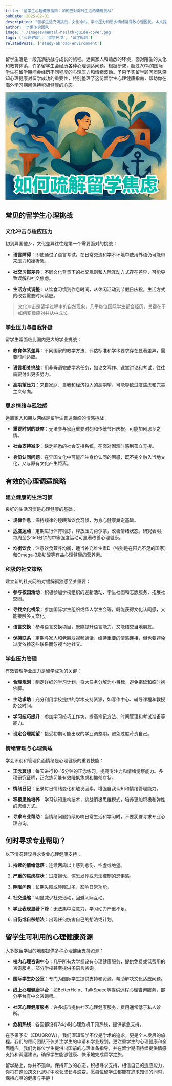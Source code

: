 ```yaml
---
title: '留学生心理健康指南：如何应对海外生活的情绪挑战'
pubDate: 2025-02-01
description: "留学生活充满挑战，文化冲击、学业压力和思乡情绪常导致心理困扰。本文提供实用的心理调适策略，帮助留学生建立健康的心态，从容应对海外生活中的各种情绪挑战。"
author: '予果予实团队'
image: './images/mental-health-guide-cover.png'
tags: ['心理健康', '留学环境', '留学规划']
relatedPosts: ['study-abroad-environment']
---
```


留学生活是一段充满挑战与成长的旅程。远离家人和熟悉的环境，面对陌生的文化和教育体系，许多留学生会经历各种心理调适问题。根据研究，超过70%的国际学生在留学期间会经历不同程度的心理压力和情绪波动。予果予实留学顾问团队深知心理健康对留学成功的重要性，特别整理了这份留学生心理健康指南，帮助你在海外学习期间保持积极健康的心态。

![留学生心理健康](./images/mental-health-guide-cover.png)

## 常见的留学生心理挑战

### 文化冲击与适应压力

初到异国他乡，文化差异往往是第一个需要面对的挑战：

- **语言障碍**：即使通过了语言考试，在日常交流和学术环境中使用外语仍可能带来压力和挫折感。

- **社交习惯差异**：不同文化背景下的社交规则和人际互动方式存在差异，可能导致误解和社交焦虑。

- **生活方式调整**：从饮食习惯到作息时间，从休闲活动到节假日庆祝，生活方式的改变需要时间适应。

> 文化冲击是留学过程中的自然现象，几乎每位国际学生都会经历，关键在于如何积极应对并从中成长。

### 学业压力与自我怀疑

留学生常面临比国内更大的学业挑战：

- **教育体系差异**：不同国家的教学方法、评估标准和学术要求存在显著差异，需要时间适应。

- **语言相关挑战**：用非母语完成学术任务，如论文写作、课堂讨论和考试，往往需要付出更多努力。

- **高期望压力**：来自家庭、自我和经济投入的高期望，可能导致过度焦虑和完美主义倾向。

### 思乡情绪与孤独感

远离家人和朋友网络是留学生普遍面临的情感挑战：

- **重要时刻的缺席**：无法参与家庭重要时刻和传统节日庆祝，可能加剧思乡之情。

- **社会支持减少**：缺乏熟悉的社会支持系统，在面对困难时感到孤立无援。

- **身份认同问题**：在异国文化中可能产生身份认同的困惑，既不完全融入当地文化，又与原有文化产生距离。

## 有效的心理调适策略

### 建立健康的生活习惯

良好的生活习惯是心理健康的基础：

- **规律作息**：保持规律的睡眠和饮食习惯，为身心健康奠定基础。

- **适度运动**：定期进行体育锻炼，释放压力荷尔蒙，改善情绪状态。研究表明，每周至少150分钟的中等强度运动可显著改善心理健康。

- **均衡饮食**：注意饮食营养均衡，适当补充维生素D（特别是在阳光不足的国家）和Omega-3脂肪酸等有益心理健康的营养素。

### 积极的社交策略

建立新的社交网络对缓解孤独感至关重要：

- **参与校园活动**：积极参加学校组织的迎新活动、学生社团和志愿服务，拓展社交圈。

- **寻找文化桥梁**：参加国际学生组织或华人学生会等，既能获得文化认同感，又能接触多元文化。

- **语言交换**：参与语言交换项目，既能提升语言能力，又能结交当地朋友。

- **保持联系**：定期与家人和老朋友视频通话，维持重要的情感连接，但也要避免过度依赖这些联系而忽视当地社交。

### 学业压力管理

有效管理学业压力是留学成功的关键：

- **合理规划**：制定详细的学习计划，将大任务分解为小目标，避免拖延和临时抱佛脚。

- **主动求助**：充分利用学校提供的学术支持资源，如写作中心、辅导课程和教授办公时间。

- **学习技巧提升**：参加学习技巧工作坊，提高笔记方法、时间管理和考试准备等能力。

- **设定合理期望**：接受初期可能出现的学业调整期，避免过度苛责自己。

### 情绪管理与心理调适

学会识别和管理负面情绪是心理健康的重要技能：

- **正念冥想**：每天进行10-15分钟的正念练习，提高专注力和情绪觉察能力。多项研究证明，正念练习能有效降低焦虑和抑郁症状。

- **情绪日记**：记录每日情绪变化和触发因素，增强自我认知和情绪管理能力。

- **积极思维培养**：学习认知重构技术，挑战消极思维模式，培养更加积极和弹性的思维方式。

- **寻求专业帮助**：当情绪问题持续影响日常生活和学习时，不要犹豫寻求专业心理咨询。

## 何时寻求专业帮助？

以下情况建议寻求专业心理健康支持：

1. **持续的情绪低落**：连续两周以上感到悲伤、空虚或绝望。

2. **严重的焦虑症状**：过度担忧、惊恐发作或无法控制的恐惧感。

3. **睡眠问题**：长期失眠或睡眠过多，影响日常功能。

4. **社交退缩**：明显减少社交活动，回避人际互动。

5. **学业表现显著下降**：无法集中注意力，学习动力严重不足。

6. **自伤或自杀想法**：出现任何伤害自己的想法或计划。

## 留学生可利用的心理健康资源

大多数留学目的地都提供多种心理健康支持资源：

- **校内心理咨询中心**：几乎所有大学都设有心理健康服务，提供免费或低费用的咨询服务，部分学校甚至提供多语言咨询。

- **国际学生办公室**：专门为国际学生提供支持和资源，帮助解决文化适应问题。

- **线上心理健康平台**：如BetterHelp、TalkSpace等提供远程心理咨询服务，部分平台有中文咨询师。

- **社区心理健康服务**：许多城市提供社区心理健康服务，费用通常低于私人诊所。

- **危机热线**：各国都设有24小时心理危机干预热线，提供紧急支持。

在予果予实（EDUGROW），我们深知留学不仅是学术的追求，更是全人发展的旅程。我们的顾问团队不仅关注学生的申请和学业规划，更注重学生的心理健康和全面适应。我们为每位学生提供出国前的心理准备指导，并在留学期间持续提供情感支持和调适建议，确保学生能够健康、快乐地完成留学之旅。

留学路上，你并不孤单。保持开放的心态，积极寻求支持，相信自己的适应能力，你将在这段跨文化旅程中收获成长与蜕变。愿每位留学生都能在追求知识的同时，保持心灵的健康与平静！
